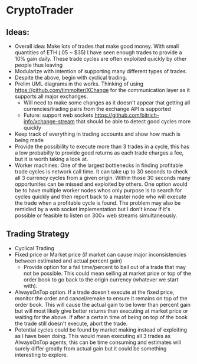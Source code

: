 # CryptoTrader

## Ideas:
* Overall idea: Make lots of trades that make good money.  With small quantities of ETH (.05 ~ $35) I have seen enough trades to provide a 10% gain daily.  These trade cycles are often exploited quickly by other people thus leaving
* Modularize with intention of supporting many different types of trades.
* Despite the above, begin with cyclical trading.
* Prelim UML diagrams in the works.  Thinking of using https://github.com/timmolter/XChange for the communication layer as it supports all major exchanges.
  * Will need to make some changes as it doesn't appear that getting all currencies/trading pairs from the exchange API is supported
  * Future: support web sockets https://github.com/bitrich-info/xchange-stream that should be able to detect good cycles more quickly
* Keep track of everything in trading accounts and show how much is being made
* Provide the possibility to execute more than 3 trades in a cycle, this has a low probabilty to provide good returns as each trade charges a fee, but it is worth taking a look at.
* Worker machines: One of the largest bottlenecks in finding profitable trade cycles is network call time.  It can take up to 30 seconds to check all 3 currency cycles from a given origin.  Within those 30 seconds many opportunites can be missed and exploited by others.  One option would be to have multiple worker nodes whos only purpose is to search for cycles quickly and then report back to a master node who will execute the trade when a profitable cycle is found.  The problem may also be remidied by a web socket implementation but I don't know if it's possible or feasible to listen on 300+ web streams simultaneously.

## Trading Strategy
* Cyclical Trading
 * Fixed price or Market price (if market can cause major inconsistencies between estimated and actual percent gain)
   * Provide option for a fail time/percent to bail out of a trade that may not be possible.  This could mean selling at market price or top of the order book to go back to the origin currency (whatever we start with).
 * AlwaysOnTop option.  If a trade doesn't execute at the fixed price, monitor the order and cancel/remake to ensure it remains on top of the order book.  This will cause the actual gain to be lower than percent gain but will most likely give better returns than executing at market price or waiting for the above.  If after a certain time of being on top of the book the trade still doesn't execute, abort the trade.
 * Potential cycles could be found by market making instead of exploiting as I have been doing.  This would mean executing all 3 trades as AlwaysOnTop agents, this can be time consuming and estimates will surely differ greatly from actual gain but it could be something interesting to explore.
 
